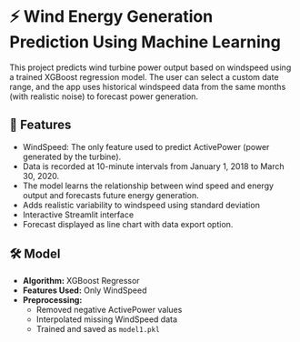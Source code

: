 # ⚡ Wind Energy Generation Prediction Using Machine Learning

This project predicts wind turbine power output based on windspeed using a trained XGBoost regression model. The user can select a custom date range, and the app uses historical windspeed data from the same months (with realistic noise) to forecast power generation.

## 🧠 Features

- WindSpeed: The only feature used to predict ActivePower (power generated by the turbine).
- Data is recorded at 10-minute intervals from January 1, 2018 to March 30, 2020.
- The model learns the relationship between wind speed and energy output and forecasts future energy generation.
- Adds realistic variability to windspeed using standard deviation
- Interactive Streamlit interface
- Forecast displayed as line chart with data export option.

## 🛠️ Model

- **Algorithm:** XGBoost Regressor
- **Features Used:** Only WindSpeed
- **Preprocessing:** 
  - Removed negative ActivePower values
  - Interpolated missing WindSpeed data
  - Trained and saved as `model1.pkl`

